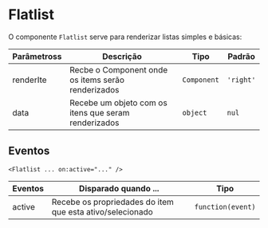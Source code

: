 # Flatlist

O componente `Flatlist` serve para renderizar listas simples e básicas:


| Parâmetross  | Descrição                                                   | Tipo           | Padrão      |
| ------------ | ----------------------------------------------------------- | -------------- | ----------- |
| renderIte    | Recbe o Component onde os items serão renderizados          | `Component`    | `'right'`   |
| data         | Recebe um objeto com os itens que seram renderizados        | `object`       | `nul`       |


## Eventos

`<Flatlist ... on:active="..." />`

| Eventos       | Disparado quando ...                                                              | Tipo              |
| ------------- | --------------------------------------------------------------------------------- | ----------------- |
| active        | Recebe os propriedades do item que esta ativo/selecionado                         | `function(event)` |

